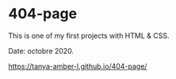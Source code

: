 # 404-page

This is one of my first projects with HTML & CSS.

Date: octobre 2020.

https://tanya-amber-l.github.io/404-page/
